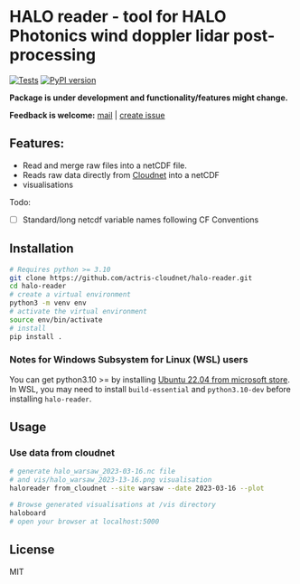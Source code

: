 # HALO reader - tool for HALO Photonics wind doppler lidar post-processing

[![Tests](https://github.com/actris-cloudnet/halo-reader/actions/workflows/ci.yml/badge.svg)](https://github.com/actris-cloudnet/halo-reader/actions/workflows/ci.yml)
[![PyPI version](https://badge.fury.io/py/halo-reader.svg)](https://badge.fury.io/py/halo-reader)

**Package is under development and functionality/features might change.**

**Feedback is welcome:**
[mail](mailto:actris-cloudnet@fmi.fi) |
[create issue](https://github.com/actris-cloudnet/halo-reader/issues/new)


## Features:
* Read and merge raw files into a netCDF file.
* Reads raw data directly from [Cloudnet](https://cloudnet.fmi.fi/) into a netCDF
* visualisations


Todo:

* [ ] Standard/long netcdf variable names following CF Conventions

## Installation

```bash
# Requires python >= 3.10
git clone https://github.com/actris-cloudnet/halo-reader.git
cd halo-reader
# create a virtual environment
python3 -m venv env
# activate the virtual environment
source env/bin/activate
# install
pip install .
```

### Notes for Windows Subsystem for Linux (WSL) users
You can get python3.10 >= by installing [Ubuntu 22.04 from microsoft store](https://apps.microsoft.com/store/detail/ubuntu-22042-lts/9PN20MSR04DW).
In WSL, you may need to install `build-essential` and `python3.10-dev` before installing `halo-reader`.


## Usage

### Use data from cloudnet
```bash
# generate halo_warsaw_2023-03-16.nc file
# and vis/halo_warsaw_2023-13-16.png visualisation
haloreader from_cloudnet --site warsaw --date 2023-03-16 --plot

# Browse generated visualisations at /vis directory
haloboard
# open your browser at localhost:5000
```

## License

MIT
